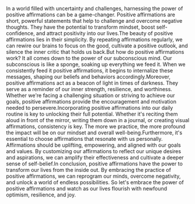 In a world filled with uncertainty and challenges, harnessing the power of positive affirmations can be a game-changer. Positive affirmations are short, powerful statements that help to challenge and overcome negative thoughts. They have the potential to transform mindset, boost self-confidence, and attract positivity into our lives.The beauty of positive affirmations lies in their simplicity. By repeating affirmations regularly, we can rewire our brains to focus on the good, cultivate a positive outlook, and silence the inner critic that holds us back.But how do positive affirmations work? It all comes down to the power of our subconscious mind. Our subconscious is like a sponge, soaking up everything we feed it. When we consistently feed it positive affirmations, it begins to internalize these messages, shaping our beliefs and behaviors accordingly.Moreover, positive affirmations act as a beacon of light in times of darkness. They serve as a reminder of our inner strength, resilience, and worthiness. Whether we're facing a challenging situation or striving to achieve our goals, positive affirmations provide the encouragement and motivation needed to persevere.Incorporating positive affirmations into our daily routine is key to unlocking their full potential. Whether it's reciting them aloud in front of the mirror, writing them down in a journal, or creating visual affirmations, consistency is key. The more we practice, the more profound the impact will be on our mindset and overall well-being.Furthermore, it's essential to choose affirmations that resonate with us personally. Affirmations should be uplifting, empowering, and aligned with our goals and values. By customizing our affirmations to reflect our unique desires and aspirations, we can amplify their effectiveness and cultivate a deeper sense of self-belief.In conclusion, positive affirmations have the power to transform our lives from the inside out. By embracing the practice of positive affirmations, we can reprogram our minds, overcome negativity, and unlock a world of endless possibilities. So let's embrace the power of positive affirmations and watch as our lives flourish with newfound optimism, resilience, and joy.
